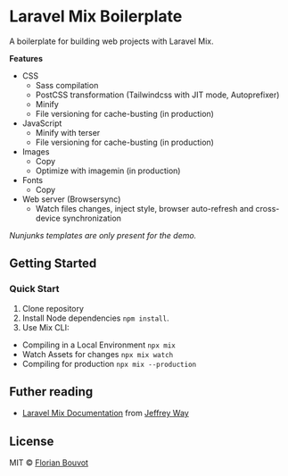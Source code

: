 # Laravel Mix Boilerplate

A boilerplate for building web projects with Laravel Mix.

**Features**

* CSS
  * Sass compilation
  * PostCSS transformation (Tailwindcss with JIT mode, Autoprefixer)
  * Minify
  * File versioning for cache-busting (in production)
* JavaScript
  * Minify with terser
  * File versioning for cache-busting (in production)
* Images
  * Copy
  * Optimize with imagemin (in production)
* Fonts
  * Copy
* Web server (Browsersync)
  * Watch files changes, inject style, browser auto-refresh and cross-device synchronization

_Nunjunks templates are only present for the demo._

## Getting Started

### Quick Start

1. Clone repository
2. Install Node dependencies `npm install`.
3. Use Mix CLI:
  * Compiling in a Local Environment `npx mix`
  * Watch Assets for changes `npx mix watch`
  * Compiling for production `npx mix --production`

## Futher reading

* [Laravel Mix Documentation](https://laravel-mix.com/docs/6.0/installation) from [Jeffrey Way](https://laracasts.com/)

## License

MIT © [Florian Bouvot](https://github.com/florianbouvot)
